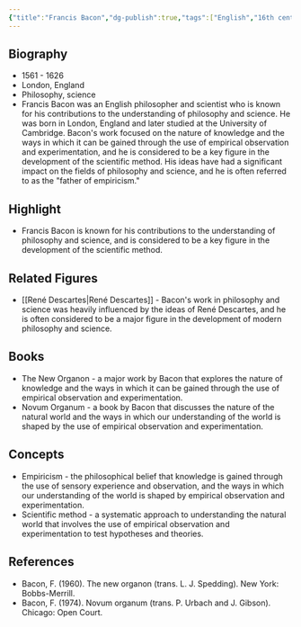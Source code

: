 ```yaml
---
{"title":"Francis Bacon","dg-publish":true,"tags":["English","16th century","Renaissance-era","figures"],"born-date":1561,"keywords":"Francis Bacon, philosophy, science, England","aliases":"English philosopher and scientist","permalink":"/philosophers/rennaissance-era/francis-bacon/","dgPassFrontmatter":true}
---
```



## Biography

-   1561 - 1626
-   London, England
-   Philosophy, science
-   Francis Bacon was an English philosopher and scientist who is known for his contributions to the understanding of philosophy and science. He was born in London, England and later studied at the University of Cambridge. Bacon's work focused on the nature of knowledge and the ways in which it can be gained through the use of empirical observation and experimentation, and he is considered to be a key figure in the development of the scientific method. His ideas have had a significant impact on the fields of philosophy and science, and he is often referred to as the "father of empiricism."

## Highlight

-   Francis Bacon is known for his contributions to the understanding of philosophy and science, and is considered to be a key figure in the development of the scientific method.

## Related Figures

-   [[René Descartes\|René Descartes]] - Bacon's work in philosophy and science was heavily influenced by the ideas of René Descartes, and he is often considered to be a major figure in the development of modern philosophy and science.

## Books

-   The New Organon - a major work by Bacon that explores the nature of knowledge and the ways in which it can be gained through the use of empirical observation and experimentation.
-   Novum Organum - a book by Bacon that discusses the nature of the natural world and the ways in which our understanding of the world is shaped by the use of empirical observation and experimentation.

## Concepts

-   Empiricism - the philosophical belief that knowledge is gained through the use of sensory experience and observation, and the ways in which our understanding of the world is shaped by empirical observation and experimentation.
-   Scientific method - a systematic approach to understanding the natural world that involves the use of empirical observation and experimentation to test hypotheses and theories.

## References

-   Bacon, F. (1960). The new organon (trans. L. J. Spedding). New York: Bobbs-Merrill.
-   Bacon, F. (1974). Novum organum (trans. P. Urbach and J. Gibson). Chicago: Open Court.